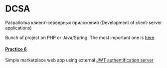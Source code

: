 # DCSA
Разработка клиент-серверных приложений (Development of client-server applications)

Bunch of project on PHP or Java/Spring. The most important one is [here](https://github.com/toiepp/DCSA/tree/main/practice6).

#### [Practice 6](https://github.com/toiepp/DCSA/tree/main/practice6)
Simple marketplace web app using external [JWT authentification server](https://github.com/toiepp/jwt-auth-app)
